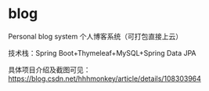 # blog
Personal blog system   个人博客系统（可打包直接上云）   

技术栈：Spring Boot+Thymeleaf+MySQL+Spring Data JPA

具体项目介绍及截图可见：https://blog.csdn.net/hhhmonkey/article/details/108303964
